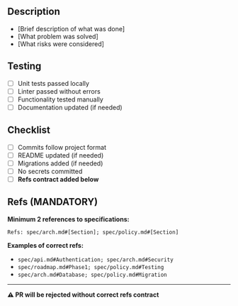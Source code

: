 ## Description

- [Brief description of what was done]
- [What problem was solved]
- [What risks were considered]

## Testing

- [ ] Unit tests passed locally
- [ ] Linter passed without errors
- [ ] Functionality tested manually
- [ ] Documentation updated (if needed)

## Checklist

- [ ] Commits follow project format
- [ ] README updated (if needed)
- [ ] Migrations added (if needed)
- [ ] No secrets committed
- [ ] **Refs contract added below**

## Refs (MANDATORY)

**Minimum 2 references to specifications:**

```
Refs: spec/arch.md#[Section]; spec/policy.md#[Section]
```

**Examples of correct refs:**
- `spec/api.md#Authentication; spec/arch.md#Security`
- `spec/roadmap.md#Phase1; spec/policy.md#Testing`
- `spec/arch.md#Database; spec/policy.md#Migration`

---

**⚠️ PR will be rejected without correct refs contract**

